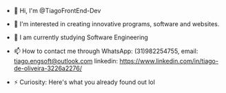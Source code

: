 - 👋 Hi, I'm @TiagoFrontEnd-Dev
- 👀 I'm interested in creating innovative programs, software and websites.
- 🌱 I am currently studying Software Engineering
- 📫 How to contact me through WhatsApp: (31)982254755,
         email: tiago.engsoft@outlook.com
linkedin: https://www.linkedin.com/in/tiago-de-oliveira-3226a2276/

- ⚡ Curiosity: Here's what you already found out lol
